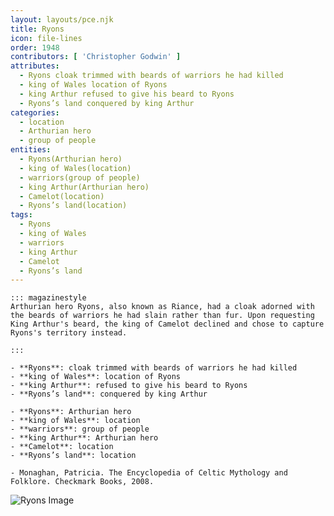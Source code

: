 ```yaml
---
layout: layouts/pce.njk
title: Ryons
icon: file-lines
order: 1948
contributors: [ 'Christopher Godwin' ]
attributes:
  - Ryons cloak trimmed with beards of warriors he had killed
  - king of Wales location of Ryons
  - king Arthur refused to give his beard to Ryons
  - Ryons’s land conquered by king Arthur
categories:
  - location
  - Arthurian hero
  - group of people
entities:
  - Ryons(Arthurian hero)
  - king of Wales(location)
  - warriors(group of people)
  - king Arthur(Arthurian hero)
  - Camelot(location)
  - Ryons’s land(location)
tags:
  - Ryons
  - king of Wales
  - warriors
  - king Arthur
  - Camelot
  - Ryons’s land
---
```

``` tab [group1:Info]
::: magazinestyle
Arthurian hero Ryons, also known as Riance, had a cloak adorned with the beards of warriors he had slain rather than fur. Upon requesting King Arthur's beard, the king of Camelot declined and chose to capture Ryons's territory instead.

:::
```
``` tab [group1:Attributes]
- **Ryons**: cloak trimmed with beards of warriors he had killed
- **king of Wales**: location of Ryons
- **king Arthur**: refused to give his beard to Ryons
- **Ryons’s land**: conquered by king Arthur
```
``` tab [group1:Entities]
- **Ryons**: Arthurian hero
- **king of Wales**: location
- **warriors**: group of people
- **king Arthur**: Arthurian hero
- **Camelot**: location
- **Ryons’s land**: location
```
``` tab [group1:Sources]
- Monaghan, Patricia. The Encyclopedia of Celtic Mythology and Folklore. Checkmark Books, 2008.
```
![Ryons Image](['https://upload.wikimedia.org/wikipedia/commons/1/17/Hb-rions.jpg'])
